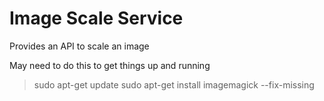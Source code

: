 Image Scale Service
===================

Provides an API to scale an image

May need to do this to get things up and running

> sudo apt-get update
> sudo apt-get install imagemagick --fix-missing
